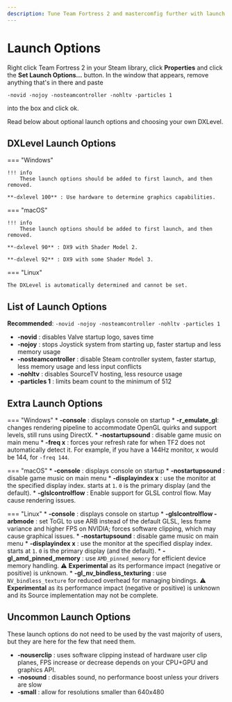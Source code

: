```yaml
---
description: Tune Team Fortress 2 and mastercomfig further with launch options.
---
```


# Launch Options

Right click Team Fortress 2 in your Steam library, click **Properties** and
click the **Set Launch Options...** button. In the window that appears, remove
anything that's in there and paste

```
-novid -nojoy -nosteamcontroller -nohltv -particles 1
```

into the box and click ok.

Read below about optional launch options and choosing your own DXLevel.

## DXLevel Launch Options

=== "Windows"

    !!! info
        These launch options should be added to first launch, and then removed.

    **-dxlevel 100** : Use hardware to determine graphics capabilities.

=== "macOS"

    !!! info
        These launch options should be added to first launch, and then removed.

    **-dxlevel 90** : DX9 with Shader Model 2.

    **-dxlevel 92** : DX9 with some Shader Model 3.

=== "Linux"

    The DXLevel is automatically determined and cannot be set.

## List of Launch Options
**Recommended**: `-novid -nojoy -nosteamcontroller -nohltv -particles 1`

* **-novid** : disables Valve startup logo, saves time
* **-nojoy** : stops Joystick system from starting up, faster startup and less memory usage
* **-nosteamcontroller** : disable Steam controller system, faster startup, less memory usage and less input conflicts
* **-nohltv** : disables SourceTV hosting, less resource usage
* **-particles 1** : limits beam count to the minimum of 512

## Extra Launch Options
=== "Windows"
    * **-console** : displays console on startup
    * **-r_emulate_gl**: changes rendering pipeline to accommodate OpenGL quirks and support levels, still runs using DirectX.
    * **-nostartupsound** : disable game music on main menu
    * **-freq x** : forces your refresh rate for when TF2 does not automatically detect it. For example, if you have a 144Hz monitor, x would be 144, for `-freq 144`.

=== "macOS"
    * **-console** : displays console on startup
    * **-nostartupsound** : disable game music on main menu
    * **-displayindex x** : use the monitor at the specified display index. starts at `1`. `0` is the primary display (and the default).
    * **-glslcontrolflow** : Enable support for GLSL control flow. May cause rendering issues.

=== "Linux"
    * **-console** : displays console on startup
    * **-glslcontrolflow -arbmode** : set ToGL to use ARB instead of the default GLSL, less frame variance and higher FPS on NVIDIA; forces software clipping, which may cause graphical issues.
    * **-nostartupsound** : disable game music on main menu
    * **-displayindex x** : use the monitor at the specified display index. starts at `1`. `0` is the primary display (and the default).
    * **-gl_amd_pinned_memory** : use `AMD_pinned_memory` for efficient device memory handling. :warning: **Experimental** as its performance impact (negative or positive) is unknown.
    * **-gl_nv_bindless_texturing** : use `NV_bindless_texture` for reduced overhead for managing bindings. :warning: **Experimental** as its performance impact (negative or positive) is unknown and its Source implementation may not be complete.

## Uncommon Launch Options

These launch options do not need to be used by the vast majority of users, but they are here for the few that need them.

* **-nouserclip** : uses software clipping instead of hardware user clip planes, FPS increase or decrease depends on your CPU+GPU and graphics API.
* **-nosound** : disables sound, no performance boost unless your drivers are slow
* **-small** : allow for resolutions smaller than 640x480
